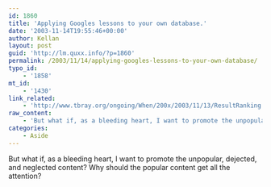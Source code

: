 ```yaml
---
id: 1860
title: 'Applying Googles lessons to your own database.'
date: '2003-11-14T19:55:46+00:00'
author: Kellan
layout: post
guid: 'http://lm.quxx.info/?p=1860'
permalink: /2003/11/14/applying-googles-lessons-to-your-own-database/
typo_id:
    - '1858'
mt_id:
    - '1430'
link_related:
    - 'http://www.tbray.org/ongoing/When/200x/2003/11/13/ResultRanking'
raw_content:
    - 'But what if, as a bleeding heart, I want to promote the unpopular, dejected, and neglected content?  Why should the popular content get all the attention?'
categories:
    - Aside
---
```


But what if, as a bleeding heart, I want to promote the unpopular, dejected, and neglected content? Why should the popular content get all the attention?